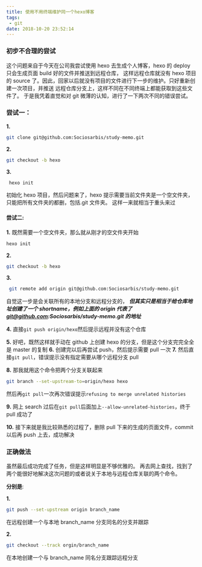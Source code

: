 ```yaml
---
title: 使用不用终端维护同一个hexo博客
tags:
 - git
date: 2018-10-20 23:52:14
---
```


### 初步不合理的尝试

这个问题来自于今天在公司我尝试使用 hexo 去生成个人博客，hexo 的 deploy 只会生成页面 build 好的文件并推送到远程仓库，
这样远程仓库就没有 hexo 项目的 source 了。因此，回家以后就没有项目的文件进行下一步的维护。只好重新创建一次项目，并推送
远程仓库分支上，这样不同在不同终端上都能获取到这些文件了。
于是我凭着直觉和对 git 微薄的认知，进行了一下两次不同的错误尝试。

### 尝试一：

**1.**

```bash
git clone git@github.com:Sociosarbis/study-memo.git
```

**2.**

```bash
git checkout -b hexo
```

**3.**

```bash
 hexo init
```

初始化 hexo 项目，然后问题来了，hexo 提示需要当前文件夹是一个空文件夹，只能把所有文件夹的都删，包括.git 文件夹。
这样一来就相当于重头来过

#### 尝试二:

**1.** 既然需要一个空文件夹，那么就从刚才的空文件夹开始

```bash
hexo init
```

**2.**

```bash
git checkout -b hexo
```

**3.**

```bash
 git remote add origin git@github.com:Sociosarbis/study-memo.git
```

自觉这一步是会关联所有的本地分支和远程分支的，
**_但其实只是相当于给仓库地址创建了一个 shortname，例如上面的 origin 代表了 git@github.com:Sociosarbis/study-memo.git 的地址_**

**4.** 直接`git push origin/hexo`然后提示远程并没有这个仓库

**5.** 好吧，既然这样就手动在 github 上创建 hexo 的分支，但是这个分支完完全全是 master 的复制
**6.** 创建完以后再尝试 push，然后提示需要 pull 一次
**7.** 然后直接`git pull`，错误提示没有指定需要从哪个远程分支 pull

**8.** 那我就用这个命令把两个分支关联起来

```bash
git branch --set-upstream-to=origin/hexo hexo
```

然后再`git pull`一次再次错误提示`refusing to merge unrelated histories`

**9.** 网上 search 过后在`git pull`后面加上`--allow-unrelated-histories`，终于 pull 成功了

**10.** 接下来就是我比较熟悉的过程了，删除 pull 下来的生成的页面文件，commit 以后再 push 上去，成功解决

### 正确做法

虽然最后成功完成了任务，但是这样明显是不够优雅的。
再去网上查找，找到了两个能很好地解决这次问题的或者说关于本地与远程仓库关联的两个命令。

**分别是**:

**1.**

```bash
git push --set-upstream origin branch_name
```

在远程创建一个与本地 branch_name 分支同名的分支并跟踪

**2.**

```bash
git checkout --track orgin/branch_name
```

在本地创建一个与 branch_name 同名分支跟踪远程分支
